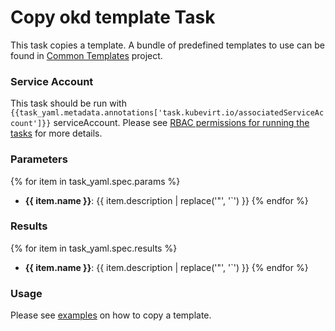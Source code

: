 # Copy okd template Task

This task copies a template.
A bundle of predefined templates to use can be found in [Common Templates](https://github.com/kubevirt/common-templates) project.

### Service Account

This task should be run with `{{task_yaml.metadata.annotations['task.kubevirt.io/associatedServiceAccount']}}` serviceAccount.
Please see [RBAC permissions for running the tasks](../../docs/tasks-rbac-permissions.md) for more details.

### Parameters

{% for item in task_yaml.spec.params %}
- **{{ item.name }}**: {{ item.description | replace('"', '`') }}
{% endfor %}

### Results

{% for item in task_yaml.spec.results %}
- **{{ item.name }}**: {{ item.description | replace('"', '`') }}
{% endfor %}

### Usage

Please see [examples](examples) on how to copy a template.
